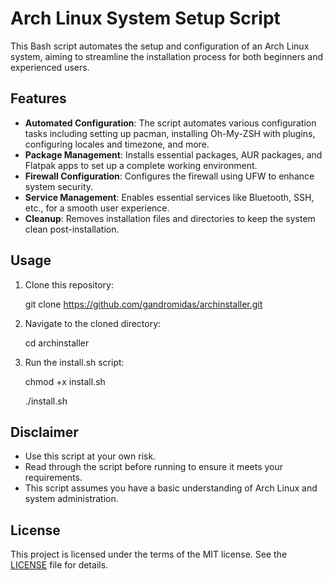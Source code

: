 # Arch Linux System Setup Script

This Bash script automates the setup and configuration of an Arch Linux system, aiming to streamline the installation process for both beginners and experienced users.

## Features

- **Automated Configuration**: The script automates various configuration tasks including setting up pacman, installing Oh-My-ZSH with plugins, configuring locales and timezone, and more.
- **Package Management**: Installs essential packages, AUR packages, and Flatpak apps to set up a complete working environment.
- **Firewall Configuration**: Configures the firewall using UFW to enhance system security.
- **Service Management**: Enables essential services like Bluetooth, SSH, etc., for a smooth user experience.
- **Cleanup**: Removes installation files and directories to keep the system clean post-installation.

## Usage
1. Clone this repository:

   git clone https://github.com/gandromidas/archinstaller.git

2. Navigate to the cloned directory:

   cd archinstaller

3. Run the install.sh script:

   chmod +x install.sh

   ./install.sh

## Disclaimer
- Use this script at your own risk. 
- Read through the script before running to ensure it meets your requirements.
- This script assumes you have a basic understanding of Arch Linux and system administration.

## License
This project is licensed under the terms of the MIT license. See the [LICENSE](LICENSE) file for details.
